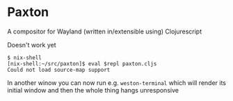 # Paxton

A compositor for Wayland (written in/extensible using) Clojurescript

Doesn't work yet

```
$ nix-shell
[nix-shell:~/src/paxton]$ eval $repl paxton.cljs
Could not load source-map support
```

In another winow you can now run e.g. `weston-terminal` which will
render its initial window and then the whole thing hangs unresponsive

